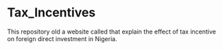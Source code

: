 # Tax_Incentives
This repository old a website called that explain the effect of tax incentive on foreign direct investment in Nigeria. 
